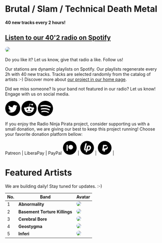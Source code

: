 # Brutal / Slam / Technical Death Metal

**40 new tracks every 2 hours!**


## [Listen to our 40'2 radio on Spotify](https://spoti.fi/3dlrMCq)

<a href="https://spoti.fi/3dlrMCq" target="_blank"><img src="https://mosaic.scdn.co/640/ab67616d0000b27302feb7306e5877c5666bea3dab67616d0000b2732e00d815ab833722e5169213ab67616d0000b273f0a23f397dfb5adb8e1f18c8ab67616d0000b273f5e1ee8deb0e691a68d29045" height="300" width="auto" style="border-radius:50%"></a>

Do you like it? Let us know, give that radio a like. Follow us!


Our stations are dynamic playlists on Spotify. Our playlists regenerate every 2h with 40 new tracks. Tracks are selected randomly from the catalog of artists :-) Discover more about [our project in our home page](https://radioninjapirata.github.io).

Did we miss someone? Is your band not featured in our radio? Let us know! Engage with us on social media.

<p>
    <a href="https://twitter.com/RNinjaPirata" target="_blank"><img src="assets/twitter_button.png" alt="twitter" height="50" width="50" /></a>
    <a href="https://www.reddit.com/r/RadioNinjaPirata/" target="_blank"><img src="assets/reddit_button.png" alt="reddit" height="50" width="50" /></a>
    <a href="https://open.spotify.com/user/pagbz485dhfowwiza5wc9cwh8?si=XVuH5a3NQ8Ohft-yPC5XBA" target="_blank"><img src="assets/spotify_button.png" alt="spotify" height="50" width="50" /></a>
</p>


If you enjoy the Radio Ninja Pirata project, consider supporting us with a small donation, we are giving our best to keep this project running! Choose your favorite donation platform bellow:

 Patreon | LiberaPay | PayPal
<a href="https://www.patreon.com/radioninjapirata" target="_blank"><img src="assets/patreon_black_logo_500x500.png" alt="patreon" height="45" width="45" /></a> | <a href="https://liberapay.com/RadioNinjaPirata/donate" target="_blank"><img src="assets/liberapay_logo_500x500.png" alt="liberapay" height="45" width="45" /></a> | <a href="https://www.paypal.com/cgi-bin/webscr?cmd=_s-xclick&hosted_button_id=TWGZ3KKDLEDUE&source=url" target="_blank"><img src="assets/paypal_black_logo_500x500.png" alt="paypal" height="45" width="45" /></a> |


# Featured Artists

We are building daily! Stay tuned for updates. :-)

No. | Band | Avatar
--- | ---- | ------
1 | **Abnormality** | <img src="https://i.scdn.co/image/1c5aac479bc80474cdf966980e58099a8c6cb49b" height="100" width="auto" style="border-radius:50%">
2 | **Basement Torture Killings** | <img src="https://i.scdn.co/image/ab67616d00001e02b317737e6ccfdc513e0b12a6" height="100" width="auto" style="border-radius:50%">
3 | **Cerebral Bore** | <img src="https://i.scdn.co/image/ab67616d00001e0202feb7306e5877c5666bea3d" height="100" width="auto" style="border-radius:50%">
4 | **Geostygma** | <img src="https://i.scdn.co/image/1885db84f035e7b7ecd9423c550744dc162dc66a" height="100" width="auto" style="border-radius:50%">
5 | **Inferi** | <img src="https://i.scdn.co/image/75fefed8ff01487e668f5fc9ad3ac36d56f7ccb7" height="100" width="auto" style="border-radius:50%">